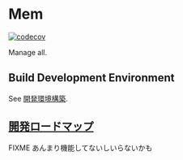 # Mem

[![codecov](https://codecov.io/gh/zin-/mem/branch/develop/graph/badge.svg?token=ROS2LI5RZ4)](https://codecov.io/gh/zin-/mem)

Manage all.

## Build Development Environment

See [開発環境構築](documents/BUILD_DEVELOPMENT_ENVIRONMENT.md).

## [開発ロードマップ](documents/load_map.md)
FIXME あんまり機能してないしいらないかも
